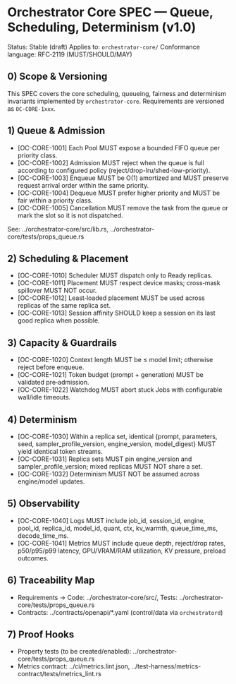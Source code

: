 # Orchestrator Core SPEC — Queue, Scheduling, Determinism (v1.0)

Status: Stable (draft)
Applies to: `orchestrator-core/`
Conformance language: RFC‑2119 (MUST/SHOULD/MAY)

## 0) Scope & Versioning

This SPEC covers the core scheduling, queueing, fairness and determinism invariants implemented by `orchestrator-core`. Requirements are versioned as `OC-CORE-1xxx`.

## 1) Queue & Admission

- [OC-CORE-1001] Each Pool MUST expose a bounded FIFO queue per priority class.
- [OC-CORE-1002] Admission MUST reject when the queue is full according to configured policy (reject/drop-lru/shed-low-priority).
- [OC-CORE-1003] Enqueue MUST be O(1) amortized and MUST preserve request arrival order within the same priority.
- [OC-CORE-1004] Dequeue MUST prefer higher priority and MUST be fair within a priority class.
- [OC-CORE-1005] Cancellation MUST remove the task from the queue or mark the slot so it is not dispatched.

See: ../orchestrator-core/src/lib.rs, ../orchestrator-core/tests/props_queue.rs

## 2) Scheduling & Placement

- [OC-CORE-1010] Scheduler MUST dispatch only to Ready replicas.
- [OC-CORE-1011] Placement MUST respect device masks; cross‑mask spillover MUST NOT occur.
- [OC-CORE-1012] Least‑loaded placement MUST be used across replicas of the same replica set.
- [OC-CORE-1013] Session affinity SHOULD keep a session on its last good replica when possible.

## 3) Capacity & Guardrails

- [OC-CORE-1020] Context length MUST be ≤ model limit; otherwise reject before enqueue.
- [OC-CORE-1021] Token budget (prompt + generation) MUST be validated pre‑admission.
- [OC-CORE-1022] Watchdog MUST abort stuck Jobs with configurable wall/idle timeouts.

## 4) Determinism

- [OC-CORE-1030] Within a replica set, identical {prompt, parameters, seed, sampler_profile_version, engine_version, model_digest} MUST yield identical token streams.
- [OC-CORE-1031] Replica sets MUST pin engine_version and sampler_profile_version; mixed replicas MUST NOT share a set.
- [OC-CORE-1032] Determinism MUST NOT be assumed across engine/model updates.

## 5) Observability

- [OC-CORE-1040] Logs MUST include job_id, session_id, engine, pool_id, replica_id, model_id, quant, ctx, kv_warmth, queue_time_ms, decode_time_ms.
- [OC-CORE-1041] Metrics MUST include queue depth, reject/drop rates, p50/p95/p99 latency, GPU/VRAM/RAM utilization, KV pressure, preload outcomes.

## 6) Traceability Map

- Requirements → Code: ../orchestrator-core/src/, Tests: ../orchestrator-core/tests/props_queue.rs
- Contracts: ../contracts/openapi/*.yaml (control/data via `orchestratord`)

## 7) Proof Hooks

- Property tests (to be created/enabled): ../orchestrator-core/tests/props_queue.rs
- Metrics contract: ../ci/metrics.lint.json, ../test-harness/metrics-contract/tests/metrics_lint.rs
